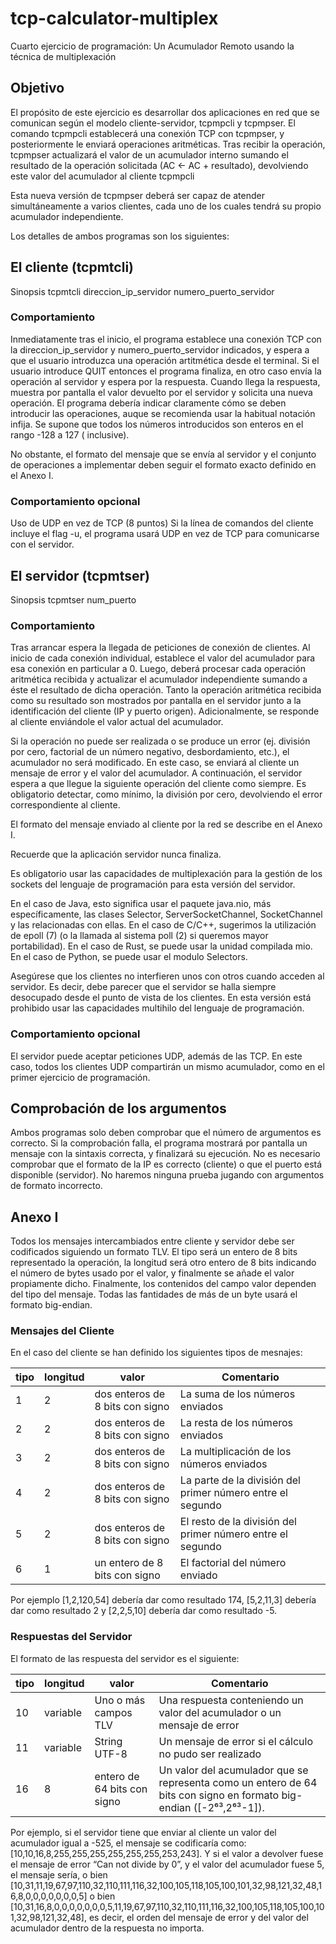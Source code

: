 # tcp-calculator-multiplex

Cuarto ejercicio de programación: Un Acumulador Remoto usando la técnica de multiplexación

## Objetivo

El propósito de este ejercicio es desarrollar dos aplicaciones en red que se comunican según el modelo cliente-servidor,
tcpmpcli y tcpmpser. El comando tcpmpcli establecerá una conexión TCP con tcpmpser, y posteriormente le enviará
operaciones aritméticas. Tras recibir la operación, tcpmpser actualizará el valor de un acumulador interno sumando
el resultado de la operación solicitada (AC ← AC + resultado), devolviendo este valor del acumulador al cliente tcpmpcli

Esta nueva versión de tcpmpser deberá ser capaz de atender simultáneamente a varios clientes, cada uno de los cuales
tendrá su propio acumulador independiente.

Los detalles de ambos programas son los siguientes:

## El cliente (tcpmtcli)

Sinopsis
tcpmtcli direccion_ip_servidor numero_puerto_servidor

### Comportamiento

Inmediatamente tras el inicio, el programa establece una conexión TCP con la direccion_ip_servidor y
numero_puerto_servidor indicados, y espera a que el usuario introduzca una operación artitmética desde el terminal.
Si el usuario introduce QUIT entonces el programa finaliza, en otro caso envía la operación al servidor y espera por
la respuesta. Cuando llega la respuesta, muestra por pantalla el valor devuelto por el servidor y solicita una nueva
operación. El programa debería indicar claramente cómo se deben introducir las operaciones, auque se recomienda usar
la habitual notación infija. Se supone que todos los números introducidos son enteros en el rango -128 a 127 (
inclusive).

No obstante, el formato del mensaje que se envía al servidor y el conjunto de operaciones a implementar deben seguir el
formato exacto definido en el Anexo I.

### Comportamiento opcional

Uso de UDP en vez de TCP (8 puntos)
Si la línea de comandos del cliente incluye el flag -u, el programa usará UDP en vez de TCP para comunicarse con el
servidor.

## El servidor (tcpmtser)

Sinopsis
tcpmtser num_puerto

### Comportamiento

Tras arrancar espera la llegada de peticiones de conexión de clientes. Al inicio de cada conexión individual, establece
el valor del acumulador para esa conexión en particular a 0. Luego, deberá procesar cada operación aritmética recibida
y actualizar el acumulador independiente sumando a éste el resultado de dicha operación. Tanto la operación aritmética
recibida como su resultado son mostrados por pantalla en el servidor junto a la identificación del cliente
(IP y puerto origen). Adicionalmente, se responde al cliente enviándole el valor actual del acumulador.

Si la operación no puede ser realizada o se produce un error (ej. división por cero,
factorial de un número negativo, desbordamiento, etc.), el acumulador no será modificado. En este caso, se enviará al
cliente un
mensaje de error y el valor del acumulador. A continuación, el servidor espera a que llegue la siguiente operación del
cliente como siempre. Es obligatorio detectar, como mínimo, la división por cero, devolviendo el error correspondiente
al cliente.

El formato del mensaje enviado al cliente por la red se describe en el Anexo I.

Recuerde que la aplicación servidor nunca finaliza.

Es obligatorio usar las capacidades de multiplexación para la gestión de los sockets del lenguaje de programación para
esta versión del servidor.

En el caso de Java, esto significa usar el paquete java.nio, más específicamente, las clases Selector,
ServerSocketChannel, SocketChannel y las relacionadas con ellas.
En el caso de C/C++, sugerimos la utilización de epoll (7)  (o la llamada al sistema poll (2) si queremos mayor
portabilidad).
En el caso de Rust, se puede usar la unidad compilada mio.
En el caso de Python, se puede usar el modulo Selectors.

Asegúrese que los clientes no interfieren unos con otros cuando acceden al servidor. Es decir, debe parecer que el
servidor se halla siempre desocupado desde el punto de vista de los clientes.
En esta versión está prohibido usar las capacidades multihilo del lenguaje de programación.

### Comportamiento opcional

El servidor puede aceptar peticiones UDP, además de las TCP. En este caso, todos los clientes UDP compartirán un mismo
acumulador, como en el primer ejercicio de programación.

## Comprobación de los argumentos

Ambos programas solo deben comprobar que el número de argumentos es correcto. Si la comprobación falla, el programa
mostrará por pantalla un mensaje con la sintaxis correcta, y finalizará su ejecución. No es necesario comprobar que el
formato de la IP es correcto (cliente) o que el puerto está disponible (servidor). No haremos ninguna prueba jugando con
argumentos de formato incorrecto.

## Anexo I

Todos los mensajes intercambiados entre cliente y servidor debe ser codificados siguiendo un formato TLV. El tipo será
un entero de 8 bits representado la operación, la longitud será otro entero de 8 bits indicando el número de bytes
usado por el valor, y finalmente se añade el valor propiamente dicho. Finalmente, los contenidos del campo valor
dependen del tipo del mensaje. Todas las fantidades de más de un byte usará el formato big-endian.

### Mensajes del Cliente

En el caso del cliente se han definido los siguientes tipos de mesnajes:

| tipo	 | longitud | valor                           | Comentario                                                 |
|-------|----------|---------------------------------|------------------------------------------------------------|
| 1     | 2        | dos enteros de 8 bits con signo | La suma de los números enviados                            |
| 2     | 2        | dos enteros de 8 bits con signo | La resta de los números enviados                           |
| 3     | 2        | dos enteros de 8 bits con signo | La multiplicación de los números enviados                  |
| 4     | 2        | dos enteros de 8 bits con signo | La parte de la división del primer número entre el segundo |
| 5     | 2        | dos enteros de 8 bits con signo | El resto de la división del primer número entre el segundo |
| 6     | 1        | un entero de 8 bits con signo   | El factorial del número enviado                            |

Por ejemplo [1,2,120,54] debería dar como resultado 174, [5,2,11,3] debería dar como resultado 2 y [2,2,5,10] debería
dar como resultado -5.

### Respuestas del Servidor

El formato de las respuesta del servidor es el siguiente:

| tipo | longitud | valor                       | Comentario                                                                                                          |
|------|----------|-----------------------------|---------------------------------------------------------------------------------------------------------------------|
| 10   | variable | Uno o más campos TLV        | Una respuesta conteniendo un valor del acumulador o un mensaje de error                                             |
| 11   | variable | String UTF-8                | Un mensaje de error si el cálculo no pudo ser realizado                                                             |
| 16   | 8        | entero de 64 bits con signo | Un valor del acumulador que se representa como un entero de 64 bits con signo en formato big-endian ([-2⁶³,2⁶³-1]). |

Por ejemplo, si el servidor tiene que enviar al cliente un valor del acumulador igual a -525, el mensaje se codificaría
como: [10,10,16,8,255,255,255,255,255,255,253,243]. Y si el valor a devolver fuese el mensaje de error “Can not divide
by 0”, y el valor del acumulador fuese 5, el mensaje sería, o
bien [10,31,11,19,67,97,110,32,110,111,116,32,100,105,118,105,100,101,32,98,121,32,48,16,8,0,0,0,0,0,0,0,5] o
bien [10,31,16,8,0,0,0,0,0,0,0,5,11,19,67,97,110,32,110,111,116,32,100,105,118,105,100,101,32,98,121,32,48], es decir,
el orden del mensaje de error y del valor del acumulador dentro de la respuesta no importa.
